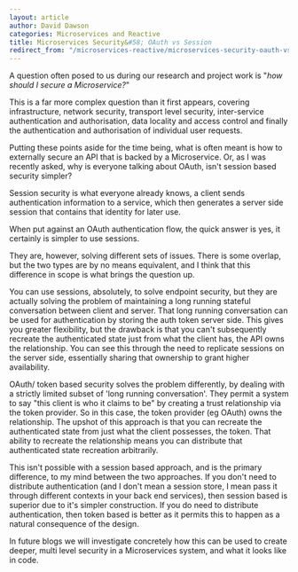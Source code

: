 ```yaml
---
layout: article
author: David Dawson
categories: Microservices and Reactive
title: Microservices Security&#58; OAuth vs Session
redirect_from: "/microservices-reactive/microservices-security-oauth-vs-session.html"
---
```


A question often posed to us during our research and project work is "<em>how should I secure a Microservice?</em>"

This is a far more complex question than it first appears, covering infrastructure, network security, transport level security, inter-service authentication and authorisation, data locality and access control and finally the authentication and authorisation of individual user requests.

Putting these points aside for the time being, what is often meant is how to externally secure an API that is backed by a Microservice. Or, as I was recently asked, why is everyone talking about OAuth, isn't session based security simpler?

Session security is what everyone already knows, a client sends authentication information to a service, which then generates a server side session that contains that identity for later use.

When put against an OAuth authentication flow, the quick answer is yes, it certainly is simpler to use sessions.

They are, however, solving different sets of issues. There is some overlap, but the two types are by no means equivalent, and I think that this difference in scope is what brings the question up.

You can use sessions, absolutely, to solve endpoint security, but they are actually solving the problem of maintaining a long running stateful conversation between client and server. That long running conversation can be used for authentication by storing the auth token server side. This gives you greater flexibility, but the drawback is that you can't subsequently recreate the authenticated state just from what the client has, the API owns the relationship. You can see this through the need to replicate sessions on the server side, essentially sharing that ownership to grant higher availability.

OAuth/ token based security solves the problem differently, by dealing with a strictly limited subset of 'long running conversation'. They permit a system to say "this client is who it claims to be" by creating a trust relationship via the token provider. So in this case, the token provider (eg OAuth) owns the relationship. The upshot of this approach is that you can recreate the authenticated state from just what the client possesses, the token. That ability to recreate the relationship means you can distribute that authenticated state recreation arbitrarily.

This isn't possible with a session based approach, and is the primary difference, to my mind between the two approaches. If you don't need to distribute authentication (and I don't mean a session store, I mean pass it through different contexts in your back end services), then session based is superior due to it's simpler construction. If you do need to distribute authentication, then token based is better as it permits this to happen as a natural consequence of the design.

In future blogs we will investigate concretely how this can be used to create deeper, multi level security in a Microservices system, and what it looks like in code.